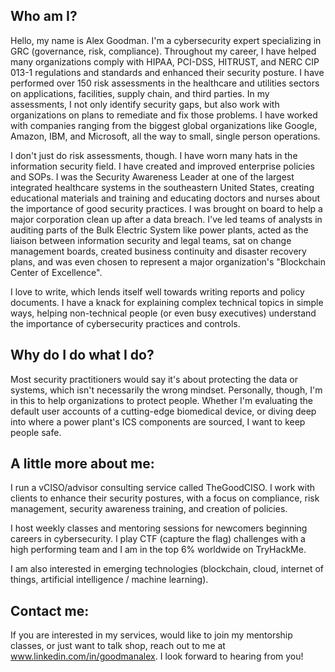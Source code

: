 ## Who am I?

Hello, my name is Alex Goodman. I'm a cybersecurity expert specializing in GRC (governance, risk, compliance). Throughout my career, I have helped many organizations comply with HIPAA, PCI-DSS, HITRUST, and NERC CIP 013-1 regulations and standards and enhanced their security posture. I have performed over 150 risk assessments in the healthcare and utilities sectors on applications, facilities, supply chain, and third parties. In my assessments, I not only identify security gaps, but also work with organizations on plans to remediate and fix those problems. I have worked with companies ranging from the biggest global organizations like Google, Amazon, IBM, and Microsoft, all the way to small, single person operations.

I don't just do risk assessments, though. I have worn many hats in the information security field. I have created and improved enterprise policies and SOPs. I was the Security Awareness Leader at one of the largest integrated healthcare systems in the southeastern United States, creating educational materials and training and educating doctors and nurses about the importance of good security practices. I was brought on board to help a major corporation clean up after a data breach. I've led teams of analysts in auditing parts of the Bulk Electric System like power plants, acted as the liaison between information security and legal teams, sat on change management boards, created business continuity and disaster recovery plans, and was even chosen to represent a major organization's "Blockchain Center of Excellence".

I love to write, which lends itself well towards writing reports and policy documents. I have a knack for explaining complex technical topics in simple ways, helping non-technical people (or even busy executives) understand the importance of cybersecurity practices and controls.

## Why do I do what I do? 

Most security practitioners would say it's about protecting the data or systems, which isn't necessarily the wrong mindset. Personally, though, I'm in this to help organizations to protect people. Whether I'm evaluating the default user accounts of a cutting-edge biomedical device, or diving deep into where a power plant's ICS components are sourced, I want to keep people safe.

## A little more about me:

I run a vCISO/advisor consulting service called TheGoodCISO. I work with clients to enhance their security postures, with a focus on compliance, risk management, security awareness training, and creation of policies.

I host weekly classes and mentoring sessions for newcomers beginning careers in cybersecurity.
I play CTF (capture the flag) challenges with a high performing team and I am in the top 6% worldwide on TryHackMe.

I am also interested in emerging technologies (blockchain, cloud, internet of things, artificial intelligence / machine learning). 

## Contact me:

If you are interested in my services, would like to join my mentorship classes, or just want to talk shop, reach out to me at www.linkedin.com/in/goodmanalex. I look forward to hearing from you!
